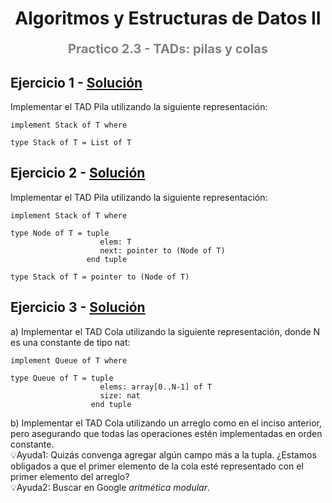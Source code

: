 <h1 align="center" style="font-weight:bold;">Algoritmos y Estructuras de Datos II</h1>
<p align="center" style="color:gray; font-size: 20px; font-weight:bold;">Practico 2.3 - TADs: pilas y colas</p>

## Ejercicio 1 - [Solución](ej01.md)
Implementar el TAD Pila utilizando la siguiente representación:
```
implement Stack of T where

type Stack of T = List of T
```

## Ejercicio 2 - [Solución](ej02.md)
Implementar el TAD Pila utilizando la siguiente representación:
```
implement Stack of T where

type Node of T = tuple
                    elem: T
                    next: pointer to (Node of T)
                 end tuple

type Stack of T = pointer to (Node of T)
```

## Ejercicio 3 - [Solución](ej03.md)
a) Implementar el TAD Cola utilizando la siguiente representación, donde N es una constante de tipo nat:
```
implement Queue of T where

type Queue of T = tuple
                    elems: array[0..N-1] of T
                    size: nat
                  end tuple
```
b) Implementar el TAD Cola utilizando un arreglo como en el inciso anterior, pero asegurando que todas las operaciones estén implementadas en orden constante.<br>
💡Ayuda1: Quizás convenga agregar algún campo más a la tupla. ¿Estamos obligados a que el primer elemento de la cola esté representado con el primer elemento del arreglo?<br>
💡Ayuda2: Buscar en Google *aritmética modular*.
